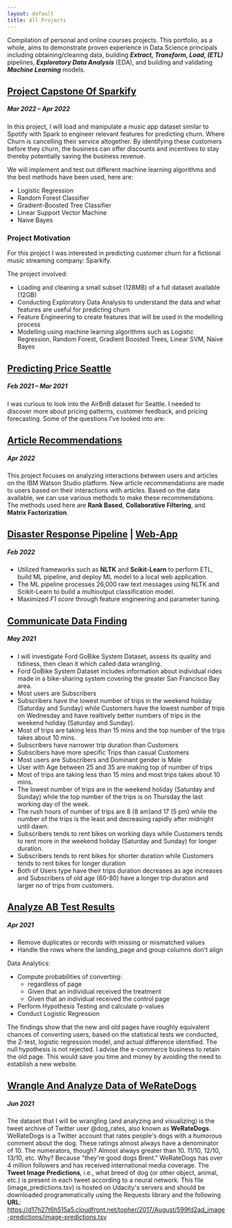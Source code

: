 ```yaml
---
layout: default
title: All Projects
---
```


Compilation of personal and online courses projects. This portfolio, as a whole, aims to demonstrate proven experience in Data Science principals including obtaining/cleaning data, building ***Extract, Transform, Load, (ETL)*** pipelines, ***Exploratory Data Analysis*** (EDA), and building and validating ***Machine Learning*** models.

## [Project Capstone Of Sparkify](https://abdishakury.github.io/Project_Capstone_Of_Sparkify)
##### Mar 2022 – Apr 2022
In this project, I will load and manipulate a music app dataset similar to Spotify with Spark to engineer relevant features for predicting churn. Where Churn is cancelling their service altogether. By identifying these customers before they churn, the business can offer discounts and incentives to stay thereby potentially saving the business revenue. 

We will implement and test out different machine learning algorithms and the best methods have been used, here are:

- Logistic Regression
- Random Forest Classifier
- Gradient-Boosted Tree Classifier
- Linear Support Vector Machine
- Naive Bayes


### Project Motivation

For this project I was interested in predicting customer churn for a fictional music streaming company: Sparkify.

The project involved:

- Loading and cleaning a small subset (128MB) of a full dataset available (12GB) 
- Conducting Exploratory Data Analysis to understand the data and what features are useful for predicting churn
- Feature Engineering to create features that will be used in the modelling process
- Modelling using machine learning algorithms such as Logistic Regression, Random Forest, Gradient Boosted Trees, Linear SVM, Naive Bayes 

## [Predicting Price Seattle](https://ayyoonis.github.io/ayoonis.github.io/Predicting-Price-Seattle)
##### Feb 2021 – Mar 2021
I was curious to look into the AirBnB dataset for Seattle. I needed to discover more about pricing patterns, customer feedback, and pricing forecasting. Some of the questions I've looked into are:
 
## [Article Recommendations](https://abdishakury.github.io/Recommendations-IBM)
##### Apr 2022
This project focuses on analyzing interactions between users and articles on the IBM Watson Studio platform. New article recommendations are made to users based on their interactions with articles. Based on the data available, we can use various methods to make these recommendations. The methods used here are **Rank Based**, **Collaborative Filtering**, and **Matrix Factorization**.


## [Disaster Response Pipeline](https://github.com/Abdishakury/abdishakur-disaster-response) | [Web-App](https://abdishakur-disaster-response.herokuapp.com/)
##### Feb 2022
 - Utilized frameworks such as **NLTK** and **Scikit-Learn** to perform ETL, build ML pipeline, and deploy ML model to a local web application.
 - The ML pipeline processes 26,000 raw text messages using NLTK and Scikit-Learn to build a multioutput classification model.
 - Maximized *F1 score* through feature engineering and parameter tuning.


## [Communicate Data Finding](https://abdishakury.github.io/Communicate_Data_Finding) 
##### May 2021
 - I will investigate Ford GoBike System Dataset, assess its quality and tidiness, then clean it which called data wrangling.
 - Ford GoBike System Dataset includes information about individual rides made in a bike-sharing system covering the greater San Francisco Bay area.
 - Most users are Subscribers
 - Subscribers have the lowest number of trips in the weekend holiday (Saturday and Sunday) while Customers have the lowest number of trips on Wednesday 
   and have   realtively better numbers of trips in the weekend holiday (Saturday and Sunday).
 - Most of trips are taking less than 15 mins and the top number of the trips takes about 10 mins.
 - Subscribers have narrower trip duration than Customers
 - Subscibers have more specific Trips than casual Customers
 - Most users are Subscribers and Dominant gender is Male 
 - User with Age between 25 and 35 are making top of number of trips 
 - Most of trips are taking less than 15 mins and most trips takes about 10 mins.
 - The lowest number of trips are in the weekend holiday (Saturday and Sunday) while the top number of the trips is on Thursday the last working day of the week.
 - The rush hours of number of trips are 8 (8 am)and 17 (5 pm) while the number of the trips is the least and decreasing rapidly after midnight until dawn.
 - Subscribers tends to rent bikes on working days while Customers tends to rent more in the weekend holiday (Saturday and Sunday) for longer duration.
 - Subscribers tends to rent bikes for shorter duration while Customers tends to rent bikes for longer duration
 - Both of Users type have their trips duration decreases as age increases and Subscribers of old age (60-80) have a longer trip duration and larger no of trips 
   from customers.


## [Analyze AB Test Results](https://abdishakury.github.io/Analyze_AB_Test_Results) 
##### Apr 2021 
 - Remove duplicates or records with missing or mismatched values
 - Handle the rows where the landing_page and group columns don't align
 
 Data Analytics:
- Compute probabilities of converting: 
    - regardless of page
    - Given that an individual received the treatment
    - Given that an individual received the control page
- Perform Hypothesis Testing and calculate p-values
- Conduct Logistic Regression

The findings show that the new and old pages have roughly equivalent chances of converting users, based on the statistical tests we conducted, the Z-test, logistic regression model, and actual difference identified. The null hypothesis is not rejected. I advise the e-commerce business to retain the old page. This would save you time and money by avoiding the need to establish a new website.

## [Wrangle And Analyze Data of **WeRateDogs**](https://abdishakury.github.io/wrangle-and-analyze-data)
##### Jun 2021
The dataset that I will be wrangling (and analyzing and visualizing) is the tweet archive of Twitter user @dog_rates, also known as **WeRateDogs**. WeRateDogs is a Twitter account that rates people's dogs with a humorous comment about the dog. These ratings almost always have a denominator of 10. The numerators, though? Almost always greater than 10. 11/10, 12/10, 13/10, etc. Why? Because "they're good dogs Brent." WeRateDogs has over 4 million followers and has received international media coverage.
The **Tweet Image Predictions**, i.e., what breed of dog (or other object, animal, etc.) is present in each tweet according to a neural network. This file (image_predictions.tsv) is hosted on Udacity's servers and should be downloaded programmatically using the Requests library and the following **URL**: https://d17h27t6h515a5.cloudfront.net/topher/2017/August/599fd2ad_image-predictions/image-predictions.tsv


